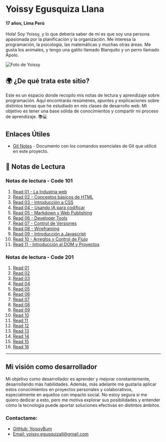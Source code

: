 # Yoissy Egusquiza Llana
#### 17 años, Lima Perú
Hola! Soy Yoissy, y lo que debería saber de mí es que soy una persona apasionada por la planificación y la organización. Me interesa la programación, la psicología, las matemáticas y muchas otras áreas. Me gusta los animales, y tengo una gatito llamado Blanquito y un perro llamado Apolo.

![Foto de Yoissy](https://i.pinimg.com/736x/f9/fd/9a/f9fd9a624731bbd26a6968089ba7ef77.jpg)


## 🌍 ¿De qué trata este sitio?

Este es un espacio donde recopilo mis notas de lectura y aprendizaje sobre programación. Aquí encontrarás resúmenes, apuntes y explicaciones sobre distintos temas que he estudiado en mis clases de desarrollo web. Mi objetivo es tener una base sólida de conocimientos y compartir mi proceso de aprendizaje. 📚💻  

## Enlaces Útiles
- [Git Notes](git-notes.md) - Documento con los comandos esenciales de Git que utilicé en este proyecto.

## 📖 Notas de Lectura

### Notas de lectura - Code 101  
1. [Read 01 - La Industria web](101/read01.md)  
2. [Read 02 - Conceptos básicos de HTML](101/read02.md)  
3. [Read 03 - Introducción a CSS](101/read03.md)  
4. [Read 04 - Usando IA para codificar](101/read04.md)  
5. [Read 05 - Markdown y Web Publishing](101/read05.md)  
6. [Read 06 - Developer Tools](101/read06.md)  
7. [Read 07 - Control de Versiones](101/read07.md)  
8. [Read 08 - Wireframing](101/read08.md)  
9. [Read 09 - Introducción a Javascript](101/read09.md)  
10. [Read 10 - Arreglos y Control de Flujo](101/read10.md)  
11. [Read 11 - Introducción al DOM y Proyectos](101/read11.md)  

### Notas de lectura - Code 201  
1. [Read 01](201/read01.md)  
2. [Read 02](201/read02.md)  
3. [Read 03](201/read03.md)  
4. [Read 04](201/read04.md)  
5. [Read 05](201/read05.md)  
6. [Read 06](201/read06.md)  
7. [Read 07](201/read07.md)  
8. [Read 08](201/read08.md)  
9. [Read 09](201/read09.md)  
10. [Read 10](201/read10.md)  
11. [Read 11](201/read11.md)  
12. [Read 12](201/read12.md)  
13. [Read 13](201/read13.md)  
14. [Read 14](201/read14.md)  
15. [Read 15](201/read15.md)  
16. [Read 16](201/read16.md)  

---



## Mi visión como desarrollador

Mi objetivo como desarrollador es aprender y mejorar constantemente, desarrollando más habilidades. Además, más adelante me gustaría aplicar estos conocimientos en proyectos personales y colaborativos, especialmente en aquellos con impacto social. No estoy segura si me quiero dedicar a esto, pero me motiva explorar sus posibilidades y entender cómo la tecnología puede aportar soluciones efectivas en distintos ámbitos.

### Contactame: 
- [GitHub: YoissyBum](https://github.com/Yoissybum)  
- [Email: yoissy.egusquizall@gmail.com](mailto:yoissy.egusquizall@gmail.com)

